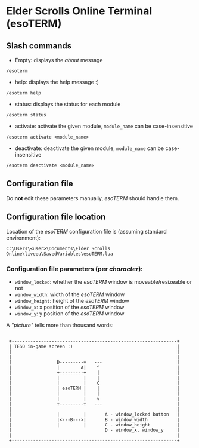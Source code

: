 # Elder Scrolls Online Terminal (esoTERM)

## Slash commands

* Empty: displays the *about* message

```
/esoterm
```

* help: displays the help message :)

```
/esoterm help
```


* status: displays the status for each module

```
/esoterm status
```

* activate: activate the given module, `module_name` can be case-insensitive

```
/esoterm activate <module_name>
```

* deactivate: deactivate the given module, `module_name` can be case-insensitive

```
/esoterm deactivate <module_name>
```

## Configuration file

Do **not** edit these parameters manually, *esoTERM* should handle them.

## Configuration file location

Location of the *esoTERM* configuration file is (assuming standard environment):

```
C:\Users\<user>\Documents\Elder Scrolls Online\liveeu\SavedVariables\esoTERM.lua
```

### Configuration file parameters (per *character*):

* `window_locked`: whether the *esoTERM* window is moveable/resizeable or not
* `window_width`: width of the *esoTERM* window
* `window_height`: height of the *esoTERM* window
* `window_x`: x position of the *esoTERM* window
* `window_y`: y position of the *esoTERM* window

A *"picture"* tells more than thousand words:

```

 +--------------------------------------------------------------+
 | TESO in-game screen :)                                       |
 |                                                              |
 |                                                              |
 |                 D---------+   ---                            |
 |                 |        A|    ^                             |
 |                 +---------+    |                             |
 |                 |         |    |                             |
 |                 |         |    C                             |
 |                 | esoTERM |    |                             |
 |                 |         |    |                             |
 |                 |         |    v                             |
 |                 +---------+   ---                            |
 |                                                              |
 |                 |         |       A - window_locked button   |
 |                 |<---B--->|       B - window_width           |
 |                 |         |       C - window_height          |
 |                                   D - window_x, window_y     |
 |                                                              |
 +--------------------------------------------------------------+

```
